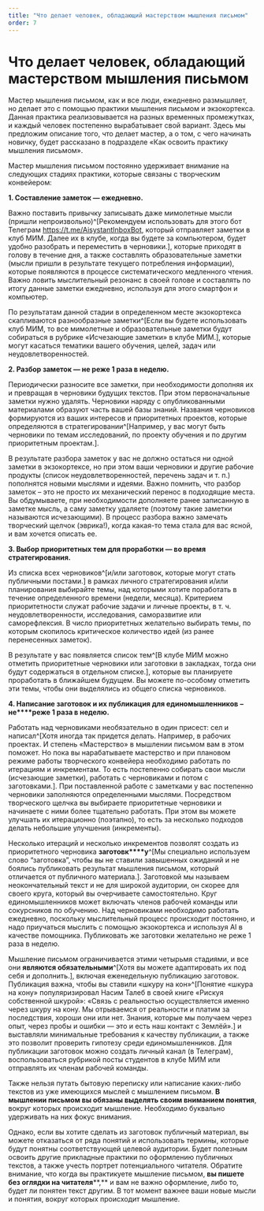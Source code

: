 ```yaml
---
title: "Что делает человек, обладающий мастерством мышления письмом"
order: 7
---
```


# Что делает человек, обладающий мастерством мышления письмом

Мастер мышления письмом, как и все люди, ежедневно размышляет, но делает это с помощью практики мышления письмом и экзокортекса. Данная практика реализовывается на разных временных промежутках, и каждый человек постепенно вырабатывает свой вариант. Здесь мы предложим описание того, что делает мастер, а о том, с чего начинать новичку, будет рассказано в подразделе «Как освоить практику мышления письмом».

Мастер мышления письмом постоянно удерживает внимание на следующих стадиях практики, которые связаны с творческим конвейером:

**1. Составление заметок — ежедневно.**

Важно поставить привычку записывать даже мимолетные мысли (пришли непроизвольно)^[Рекомендуем использовать для этого бот Телеграм <https://t.me/AisystantInboxBot>, который отправляет заметки в клуб МИМ. Далее их в клубе, когда вы будете за компьютером, будет удобно разобрать и переместить в черновики.], которые приходят в голову в течение дня, а также составлять образовательные заметки (мысли пришли в результате текущего потребления информации), которые появляются в процессе систематического медленного чтения. Важно ловить мыслительный резонанс в своей голове и составлять по итогу данные заметки ежедневно, используя для этого смартфон и компьютер.

По результатам данной стадии в определенном месте экзокортекса скапливаются разнообразные заметки^[Если вы будете использовать клуб МИМ, то все мимолетные и образовательные заметки будут собираться в рубрике «Исчезающие заметки» в клубе МИМ.], которые могут касаться тематики вашего обучения, целей, задач или неудовлетворенностей.

**2. Разбор заметок — не реже 1 раза в неделю.**

Периодически разносите все заметки, при необходимости дополняя их и превращая в черновики будущих текстов. При этом первоначальные заметки нужно удалять. Черновики наряду с опубликованными материалами образуют часть вашей базы знаний. Названия черновиков формируются из ваших интересов и приоритетных проектов, которые определяются в стратегировании^[Например, у вас могут быть черновики по темам исследований, по проекту обучения и по другим приоритетным проектам.].

В результате разбора заметок у вас не должно остаться ни одной заметки в экзокортексе, но при этом ваши черновики и другие рабочие продукты (список неудовлетворенностей, перечень задач и т. п.) пополнятся новыми мыслями и идеями. Важно помнить, что разбор заметок – это не просто их механический перенос в подходящие места. Вы обдумываете, при необходимости дополняете ранее записанную в заметке мысль, а саму заметку удаляете (поэтому такие заметки называются исчезающими). В процесс разбора важно замечать творческий щелчок (эврика!), когда какая-то тема стала для вас ясной, и вам хочется описать ее.

**3. Выбор приоритетных тем для проработки — во время стратегирования.**

Из списка всех черновиков^[и/или заготовок, которые могут стать публичными постами.] в рамках личного стратегирования и/или планирования выбирайте темы, над которыми хотите поработать в течение определенного времени (недели, месяца). Критерием приоритетности служат рабочие задачи и личные проекты, в т. ч. неудовлетворенности, исследования, саморазвитие или саморефлексия. В число приоритетных желательно выбирать темы, по которым скопилось критическое количество идей (из ранее перенесенных заметок).

В результате у вас появляется список тем^[В клубе МИМ можно отметить приоритетные черновики или заготовки в закладках, тогда они будут содержаться в отдельном списке.], которые вы планируете проработать в ближайшем будущем. Вы можете по-особому отметить эти темы, чтобы они выделялись из общего списка черновиков.

**4. Написание заготовок и их публикация для единомышленников** **–** **не****реже 1 раза в неделю.**

Работать над черновиками необязательно в один присест: сел и написал^[Хотя иногда так придется делать. Например, в рабочих проектах. И степень «Мастерство» в мышлении письмом вам в этом поможет. Но пока вы нарабатываете мастерство и при плановом режиме работы творческого конвейера необходимо работать по итерациям и инкрементам. То есть постепенно собирать свои мысли (исчезающие заметки), работать с черновиками и потом с заготовками.]. При поставленной работе с заметками у вас постепенно черновики заполняются определенными мыслями. Посредством творческого щелчка вы выбираете приоритетные черновики и начинаете с ними более тщательно работать. При этом вы можете улучшать их итерационно (поэтапно), то есть за несколько подходов делать небольшие улучшения (инкременты).

Несколько итераций и несколько инкрементов позволят создать из приоритетного черновика **заготовк****у**^[Мы специально используем слово “заготовка”, чтобы вы не ставили завышенных ожиданий и не боялись публиковать результат мышления письмом, который отличается от публичного материала.]. Заготовкой мы называем неокончательный текст и не для широкой аудитории, он скорее для своего круга, который вы очерчиваете самостоятельно. Круг единомышленников может включать членов рабочей команды или сокурсников по обучению. Над черновиками необходимо работать ежедневно, поскольку мыслительный процесс происходит постоянно, и надо приучаться мыслить с помощью экзокортекса и используя AI в качестве помощника. Публиковать же заготовки желательно не реже 1 раза в неделю.

Мышление письмом ограничивается этими четырьмя стадиями, и все они **являются обязательными**^[Хотя вы можете адаптировать их под себя и дополнить.], включая еженедельную публикацию заготовок. Публикация важна, чтобы вы ставили «шкуру на кон»^[Понятие «шкура на кону» популяризировал Насим Талеб в своей книге «Рискуя собственной шкурой»: «Связь с реальностью осуществляется именно через шкуру на кону. Мы отрываемся от реальности и платим за последствия, хороши они или нет. Знания, которые мы получаем через опыт, через пробы и ошибки — это и есть наш контакт с Землёй».] и выставляли минимальные требования к качеству публикации, а также это позволит проверить гипотезу среди единомышленников. Для публикации заготовок можно создать личный канал (в Телеграм), воспользоваться рубрикой посты студентов в клубе МИМ или отправлять их членам рабочей команды.

Также нельзя путать бытовую переписку или написание каких-либо текстов из уже имеющихся мыслей с мышлением письмом. **В мышлении письмом вы обязаны выделять своим вниманием понятия**, вокруг которых происходит мышление. Необходимо буквально удерживать на них фокус внимания.

Однако, если вы хотите сделать из заготовок публичный материал, вы можете отказаться от ряда понятий и использовать термины, которые будут понятны соответствующей целевой аудитории. Будет полезным освоить другие прикладные практики по оформлению публичных текстов, а также учесть портрет потенциального читателя. Обратите внимание, что когда вы практикуете мышление письмом, **вы пиш****е****те без оглядки на читателя****,** и вам не важно оформление, либо то, будет ли понятен текст другим. В тот момент важнее ваши новые мысли и понятия, вокруг которых происходит мышление.